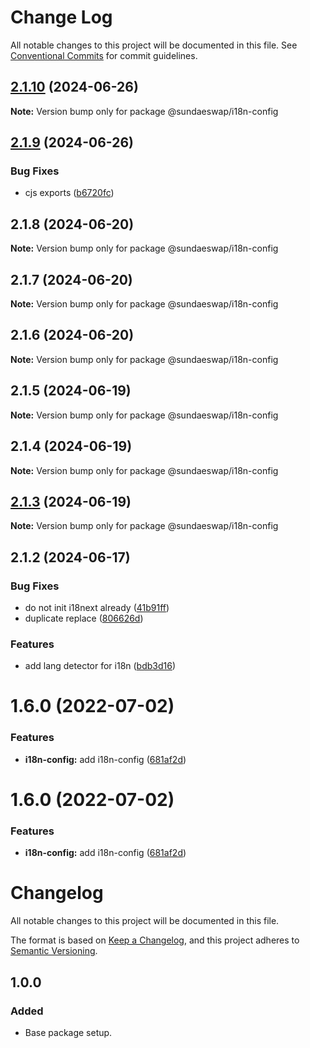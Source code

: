 # Change Log

All notable changes to this project will be documented in this file.
See [Conventional Commits](https://conventionalcommits.org) for commit guidelines.

## [2.1.10](https://github.com/sundaeswap-finance/frontend-configurations/compare/@sundaeswap/i18n-config@2.1.9...@sundaeswap/i18n-config@2.1.10) (2024-06-26)

**Note:** Version bump only for package @sundaeswap/i18n-config

## [2.1.9](https://github.com/sundaeswap-finance/frontend-configurations/compare/@sundaeswap/i18n-config@2.1.8...@sundaeswap/i18n-config@2.1.9) (2024-06-26)

### Bug Fixes

- cjs exports ([b6720fc](https://github.com/sundaeswap-finance/frontend-configurations/commit/b6720fc27363ecbb808d3311bbf06482df472916))

## 2.1.8 (2024-06-20)

**Note:** Version bump only for package @sundaeswap/i18n-config

## 2.1.7 (2024-06-20)

**Note:** Version bump only for package @sundaeswap/i18n-config

## 2.1.6 (2024-06-20)

**Note:** Version bump only for package @sundaeswap/i18n-config

## 2.1.5 (2024-06-19)

**Note:** Version bump only for package @sundaeswap/i18n-config

## 2.1.4 (2024-06-19)

**Note:** Version bump only for package @sundaeswap/i18n-config

## [2.1.3](https://github.com/sundaeswap-finance/frontend-configurations/compare/@sundaeswap/i18n-config@2.1.2...@sundaeswap/i18n-config@2.1.3) (2024-06-19)

**Note:** Version bump only for package @sundaeswap/i18n-config

## 2.1.2 (2024-06-17)

### Bug Fixes

- do not init i18next already ([41b91ff](https://github.com/sundaeswap-finance/frontend-configurations/commit/41b91ff623719c5cfaf21e9840140e2397d1e731))
- duplicate replace ([806626d](https://github.com/sundaeswap-finance/frontend-configurations/commit/806626de43e7ab56b579a248c082753d804f3c2a))

### Features

- add lang detector for i18n ([bdb3d16](https://github.com/sundaeswap-finance/frontend-configurations/commit/bdb3d16a1e9fed7245bd01acc31ac7a007726bfc))

# 1.6.0 (2022-07-02)

### Features

- **i18n-config:** add i18n-config ([681af2d](https://github.com/sundaeswap-finance/frontend-configurations/commit/681af2d173d3e776a71631ac7d27e9a95f7671fc))

# 1.6.0 (2022-07-02)

### Features

- **i18n-config:** add i18n-config ([681af2d](https://github.com/sundaeswap-finance/frontend-configurations/commit/681af2d173d3e776a71631ac7d27e9a95f7671fc))

# Changelog

All notable changes to this project will be documented in this file.

The format is based on [Keep a Changelog](https://keepachangelog.com/en/1.0.0/), and this project adheres to [Semantic Versioning](https://semver.org/spec/v2.0.0.html).

## 1.0.0

### Added

- Base package setup.

